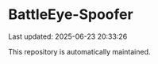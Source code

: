 # BattleEye-Spoofer

Last updated: 2025-06-23 20:33:26

This repository is automatically maintained.
